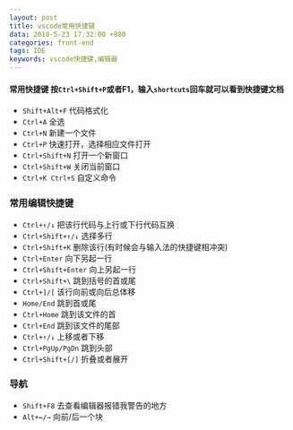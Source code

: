 ```yaml
---
layout: post
title: vscode常用快捷键
data: 2018-5-23 17:32:00 +800
categories: front-end
tags: IDE
keywords: vscode快捷键,编辑器
---
```


#### 常用快捷键 按`Ctrl+Shift+P`或者F1，输入`shortcuts`回车就可以看到快捷键文档
<!-- more -->
* `Shift+Alt+F` 代码格式化
* `Ctrl+A` 全选
* `Ctrl+N` 新建一个文件
* `Ctrl+P` 快速打开，选择相应文件打开
* `Ctrl+Shift+N` 打开一个新窗口
* `Ctrl+Shift+W` 关闭当前窗口
* `Ctrl+K Ctrl+S` 自定义命令

### 常用编辑快捷键
* `Ctrl+↑/↓` 把该行代码与上行或下行代码互换
* `Ctrl+Shift+↑/↓` 选择多行
* `Ctrl+Shift+K` 删除该行(有时候会与输入法的快捷键相冲突)
* `Ctrl+Enter` 向下另起一行
* `Ctrl+Shift+Enter` 向上另起一行
* `Ctrl+Shift+\` 跳到括号的首或尾
* `Ctrl+]/[` 该行向前或向后总体移
* `Home/End` 跳到首或尾
* `Ctrl+Home` 跳到该文件的首
* `Ctrl+End` 跳到该文件的尾部
* `Ctrl+↑/↓` 上移或者下移
* `Ctrl+PgUp/PgDn` 跳到头部
* `Ctrl+Shift+[/]` 折叠或者展开

### 导航
* `Shift+F8` 去查看编辑器报错我警告的地方
* `Alt+←/→` 向前/后一个块
